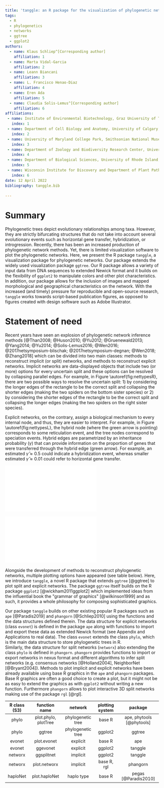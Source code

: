 ```yaml
---
title: 'tanggle: an R package for the visualization of phylogenetic networks'
tags:
  - R
  - phylogenetics
  - networks
  - ggtree
  - ggplot2
authors:
  - name: Klaus Schliep^[Corresponding author]
    affiliation: 1
  - name: Marta Vidal-Garcia
    affiliation: 2
  - name: Leann Biancani
    affiliation: 3
  - name: L. Francisco Henao-Diaz
    affiliation: 4
  - name: Eren Ada
    affiliation: 5
  - name: Claudia Solis-Lemus^[Corresponding author]
    affiliation: 6
affiliations:
 - name: Institute of Environmental Biotechnology, Graz University of Technology, Viena
   index: 1
 - name: Department of Cell Biology and Anatomy, University of Calgary, Canada
   index: 2
 - name: University of Maryland College Park, Smithsonian National Museum of Natural History, USA
   index: 3
 - name: Department of Zoology and Biodiversity Research Center, University of British Columbia, Canada
   index: 4
 - name: Department of Biological Sciences, University of Rhode Island, USA
   index: 5
 - name: Wisconsin Institute for Discovery and Department of Plant Pathology, University of Wisconsin-Madison, USA
   index: 6
date: 12 April 2022
bibliography: tanggle.bib

---
```


# Summary

Phylogenetic trees depict evolutionary relationships among taxa. However, they are strictly bifurcating structures that do not take into account several evolutionary events such as horizontal gene transfer, hybridization, or introgression. Recently, there has been an increased production of phylogenetic network methods. Yet, there is limited visualization software to plot the phylogenetic networks. Here, we present the R package `tanggle`, a visualization package for phylogenetic networks. Our package extends the widely used
visualization package `ggtree`.
Our R package allows a variety of input data from DNA sequences to extended Newick format and it builds on the flexibility of `ggplot2` to manipulate colors and other plot characteristics. In
addition, our package allows for the inclusion of images and mapped morphological and geographical characteristics on the network. 
With the increased (and timely) pressure for reproducible and open-source research,
`tanggle` works towards script-based publication figures, as
opposed to figures created with design software such as Adobe Illustrator. 

# Statement of need

Recent years have seen an explosion of phylogenetic network inference methods
[@Than2008; @Huson2010; @Yu2012; @Gruenewald2013; @Yang2014; @Yu2014; @Solis-Lemus2016; @Wen2016; @2017netsymposium-blischak; @2017netsymposium-degnan; @Wen2018; @Zhang2018] which can be divided into two main classes: methods to
reconstruct implicit (or split) networks, and methods to reconstruct
explicit networks. Implicit networks are data-displayed objects that
include two (or more) options for every uncertain split and these options can be resolved by collapsing parallel edges. For example, in
Figure \autoref{fig:nettypesR}, there are two possible ways to resolve
the uncertain split: 1) by considering the longer edges of the rectangle
to be the correct split and collapsing the shorter edges (making the two spiders on the bottom sister
species) or 2) by considering the shorter edges of the rectangle to be
the correct split and collapsing the longer edges (making the two spiders on the right sister species).

Explicit networks, on the contrary, assign a biological mechanism to
every internal node, and thus, they are easier to interpret. For
example, in Figure \autoref{fig:nettypesL}, the hybrid node (where the
green arrow is pointing) corresponds to some reticulation event, and the
tree nodes correspond to speciation events. 
Hybrid edges are parametrized by an inheritance
probability ($\gamma$) that can provide information on the proportion
of genes that were transferred through the hybrid edge (green arrow).
For example, an estimated $\hat{\gamma} \approx 0.5$ could indicate a
hybridization event, whereas smaller estimated
$\hat{\gamma} \approx 0.01$ could refer to horizontal gene transfer.


![Explicit network. Internal nodes represent biological processes (e.g. tree nodes correspond to speciation events and hybrid nodes correspond to reticulation events). In addition, hybrid edges (green arrow) have a numerical parameter (inheritance probability) that represents the proportion of genes transferred through the arrow (here 17\%).\label{fig:nettypesL}](figures/explicit.pdf)

![Split network. Split configurations are represented as parallel lines which represent discordance in the input data (sequences or gene trees). It is not possible to know the specific source of the discordance (e.g. estimation error, incomplete lineage sorting (ILS) or gene flow).\label{fig:nettypesR}](figures/implicit.pdf)


Alongside the development of methods to reconstruct phylogenetic networks, multiple plotting options have appeared (see table below). Here, we introduce `tanggle`, a novel R package that extends `ggtree` [@ggtree] to plot split and explicit networks.
The package `ggtree` itself builds on the R package `ggplot2` [@wickham2011ggplot2] which implemented ideas from the influential book the "grammar of graphics" [@wilkinson1999] and as such, it provides a whole philosophy for composing sophisticated graphics. 


Our package `tanggle` builds on other existing popular R packages such as `ape` [@Paradis2019] and `phangorn` [@Schliep2010] using the functions and the data structures defined therein. The data structure for explicit networks (class `evonet`) is defined in the package `ape` along with functions to import and export these data as extended Newick format (see Appendix and Applications to real data). The class `evonet` extends the class `phylo`, which is the main data structure to store phylogenetic trees in R.  
Similarly, the data structure for split networks (`networx`) also extending the class `phylo` is defined in `phangorn`. `phangorn` provides functions to import or export networks in nexus format and different algorithms to infer split networks (e.g. consensus networks [@Holland2004], NeighborNet [@Bryant2004]).
Methods to plot implicit and explicit networks have been already available using base R graphics in the `ape` and `phangorn` packages. Base R graphics are often a good choice to create a plot, but it might not be as easy to extend the graphics as with `ggplot2` without writing a new function. Furthermore `phangorn` allows to plot interactive 3D split networks making use of the package `rgl` [@rgl].



| R class (S3) | function name | network |  plotting system | package |
| :---: | :---: | :---: | :---: | :---: |
| phylo | plot.phylo, plotTree | phylogenetic tree | base R | ape, phytools [@phytools] |
| phylo | ggtree | phylogenetic tree | ggplot2 | ggtree |
| evonet | plot.evonet  | explicit | base R | ape |
| evonet | ggevonet     | explicit | ggplot2 | tanggle |
| networx | ggsplitnet    | implicit | ggplot2 | tanggle |
| networx | plot.networx | implicit | base R, rgl | phangorn | 
| haploNet | plot.haploNet | haplo type | base R  | pegas [@Paradis2010] | 

